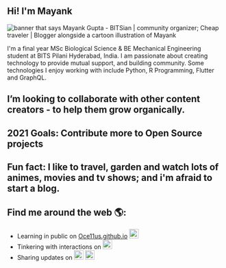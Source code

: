 ## Hi! I'm Mayank

<img src="https://raw.githubusercontent.com/Oce11us/Oce11us/master/gh-header-cropped.png" alt="banner that says Mayank Gupta - BITSian | community organizer; Cheap traveler | Blogger alongside a cartoon illustration of Mayank">

I'm a final year MSc Biological Science & BE Mechanical Engineering student at BITS Pilani Hyderabad, India. I am passionate about creating technology to provide mutual support, and building community. Some technologies I enjoy working with include Python, R Programming, Flutter and GraphQL.

## I’m looking to collaborate with other content creators - to help them grow organically.
## 2021 Goals: Contribute more to Open Source projects
## Fun fact: I like to travel, garden and watch lots of animes, movies and tv shows; and i'm afraid to start a blog.

## Find me around the web 🌎: 
- Learning in public on <a href="https://Oce11us.github.io">Oce11us.github.io</a> <a href="https://www.twitch.tv/Oce11us"><img  alt="Oce11us | Twitch" width="22px" src="https://cdn.jsdelivr.net/npm/simple-icons@3.5.0/icons/twitch.svg" /></a> 
- Tinkering with interactions on <a href="https://www.instagram.com/mister_bigwig/"><img  alt="mister_bigwig | Instagram" width="22px" src="https://cdn.jsdelivr.net/npm/simple-icons@v3/icons/instagram.svg" /></a>
- Sharing updates on <a href="https://www.linkedin.com/in/mayank-gupta-35bb69125?lipi=urn%3Ali%3Apage%3Ad_flagship3_profile_view_base_contact_details%3BE5AKSJk8T9Csjh%2BB9ffdfA%3D%3D/"> <img alt="Mayank Gupta | LinkedIn" width = "22px" src="https://cdn.jsdelivr.net/npm/simple-icons@v3/icons/linkedin.svg" /></a> <a href="https://twitter.com/Oce11us"> <img alt="Oce11us | Twitter" width="22px" src="https://cdn.jsdelivr.net/npm/simple-icons@v3/icons/twitter.svg" /> </a>
